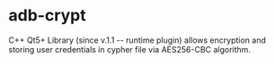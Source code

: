 # adb-crypt
C++ Qt5+ Library (since v.1.1 -- runtime plugin) allows encryption and storing user credentials in cypher file via AES256-CBC algorithm.
